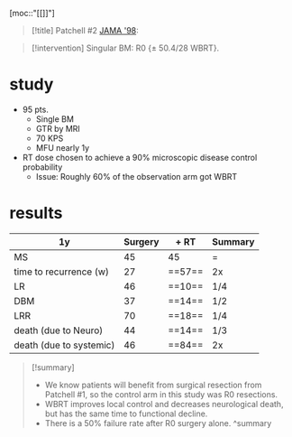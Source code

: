 [moc::"[[]]"]
>[!title]
> Patchell #2 [JAMA '98](https://jamanetwork.com/journals/jama/fullarticle/188127): 

>[!intervention] 
> Singular BM: R0 {± 50.4/28 WBRT}.

# study

- 95 pts. 
	- Single BM
	- GTR by MRI 
	- 70 KPS
	- MFU nearly 1y
- RT dose chosen to achieve a 90% microscopic disease control probability
	- Issue: Roughly 60% of the observation arm got WBRT

# results
| 1y                      | Surgery | + RT   | Summary |
| ----------------------- | ------- | ------ | ------- |
| MS                      | 45      | 45     | =       |
| time to recurrence (w)  | 27      | ==57== | 2x      |
| LR                      | 46      | ==10== | 1/4     |
| DBM                     | 37      | ==14== | 1/2     |
| LRR                     | 70      | ==18== | 1/4     |
| death (due to Neuro)    | 44      | ==14== | 1/3     |
| death (due to systemic) | 46      | ==84== | 2x      |


>[!summary] 
>- We know patients will benefit from surgical resection from Patchell #1, so the control arm in this study was R0 resections.
>- WBRT improves local control and decreases neurological death, but has the same time to functional decline.
>- There is a 50% failure rate after R0 surgery alone.
>^summary
